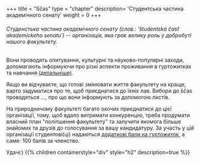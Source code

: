 +++
title = "Sčas"
type = "chapter"
description= 'Cтудентська частина академічного сенатy'
weight = 0
+++
###### Студенстька частина академічного сенату (слов.: 'študentská časť akademickeho senatu') -- організація, яка  грає велику роль у добробуті нашого факультету.
 Вони проводять опитування, культурні та науково-популярні заходи, допомагають інформуючи про різні аспекти проживання в гуртожитках та навчання [(детальніше)](https://fns.uniba.sk/studium-old/studentske-organizacie/scas/zapisnice-a-spravy-o-cinnosti/).

 Якщо ви відчуваєте, що готові змінювати життя факультету на краще, варто задуматися про те, щоб приєднатися до їхніх лав. Вибори до ščas проводяться ..., про що вони інформують за допомогою листів.

 На природничому факультеті багато охочих приєднатися до цієї організації, тому, щоб вдало витримати конкуренцію, треба продумати власний план "поліпшення факультету" та залучити якомога більше знайомих та друзів до голосування за вашу кандидатуру. 
 За участь у цій організації студентові(ці) надаються [додаткові бали на гуртожиток](/ubytovanie/general/points/), а саме: 100 балів за членство.

 Удачі:)
{{% children containerstyle="div" style="h2" description=true %}}